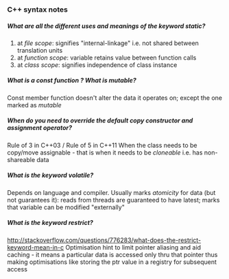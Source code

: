 ### C++ syntax notes

##### What are all the different uses and meanings of the keyword *static*?
1. at _file scope_: signifies "internal-linkage" i.e. not shared between translation units
2. at _function scope_: variable retains value between function calls
3. at _class scope_: signifies independence of class instance

#####  What is a *const* function ?  What is *mutable*?
Const member function doesn't alter the data it operates on; except the one marked as _mutable_

#####  When do you need to override the default *copy constructor* and *assignment operator*?
Rule of 3 in C++03 / Rule of 5 in C++11
When the class needs to be copy/move assignable - that is when it needs to be _cloneable_ i.e. has non-shareable data

#####  What is the keyword *volatile*?
Depends on language and compiler. Usually marks _atomicity_ for data (but not guarantees it): reads from threads are guaranteed to have latest; marks that variable can be modified "externally"

#####  What is the keyword *restrict*?
http://stackoverflow.com/questions/776283/what-does-the-restrict-keyword-mean-in-c
Optimisation hint to limit pointer aliasing and aid caching - it means a particular data is accessed only thru that pointer thus making optimisations like storing the ptr value in a registry for subsequent access

